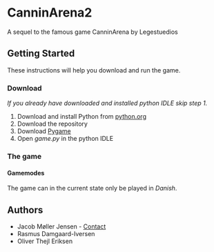 # CanninArena2
A sequel to the famous game CanninArena by Legestuedios
## Getting Started
These instructions will help you download and run the game.
### Download
*If you already have downloaded and installed python IDLE skip step 1.*
1. Download and install Python from [python.org](https://www.python.org)
2. Download the repository
3. Download [Pygame](https://www.pygame.org)
4. Open *game.py* in the python IDLE

### The game
#### Gamemodes
The game can in the current state only be played in *Danish*.
## Authors
- Jacob Møller Jensen - [Contact](https://twitter.com/JacobMollerJ)
- Rasmus Damgaard-Iversen
- Oliver Thejl Eriksen
